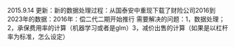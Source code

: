 2015.9.14
更新：新的数据处理过程：从国泰安中重现下载了财险公司2016到2023年的数据：2016年：偿二代二期开始推行
需要解决的问题：1，数据处理；2，承保费用率的计算（机器学习或者是glm）3，减价出售的计算（如果是以杠杆率为标准，怎么设定）
